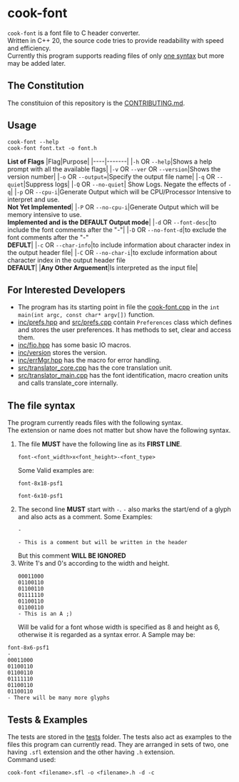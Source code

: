# cook-font
`cook-font` is a font file to C header converter.  
Written in C++ 20, the source code tries to provide readability with speed and efficiency.  
Currently this program supports reading files of only [one syntax](#the-file-syntax) but more may be added later.

## The Constitution
The constituion of this repository is the [CONTRIBUTING.md](./CONTRIBUTING.md).

## Usage
```
cook-font --help
cook-font font.txt -o font.h
```
**List of Flags**
|Flag|Purpose|
|----|-------|
|`-h` OR `--help`|Shows a help prompt with all the available flags|
|`-v` OR `--ver` OR `--version`|Shows the version number|
|`-o` OR `--output=`|Specify the output file name|
|`-q` OR `--quiet`|Suppress logs|
|`-Q` OR `--no-quiet`| Show Logs. Negate the effects of `-q`|
|`-p` OR `--cpu-i`|Generate Output which will be CPU/Processor Intensive to interpret and use.<br>**Not Yet Implemented**|
|`-P` OR `--no-cpu-i`|Generate Output which will be memory intensive to use.<br>**Implemented and is the DEFAULT Output mode**|
|`-d` OR `--font-desc`|to include the font comments after the "-"|
|`-D` OR `--no-font-d`|to exclude the font comments after the "-"<br>**DEFULT**|
|`-c` OR `--char-info`|to include information about character index in the output header file|
|`-C` OR `--no-char-i`|to exclude information about character index in the output header file<br>**DEFAULT**|
|**Any Other Arguement**|Is interpreted as the input file|


## For Interested Developers
* The program has its starting point in file the [cook-font.cpp](./cook-font.cpp) in the `int main(int argc, const char* argv[])` function.
* [inc/prefs.hpp](./inc/prefs.hpp) and [src/prefs.cpp](./src/prefs.cpp) contain `Preferences` class which defines and stores the user preferences. It has methods to set, clear and access them.
* [inc/fio.hpp](./inc/fio.hpp) has some basic IO macros.
* [inc/version](./inc/version) stores the version.
* [inc/errMgr.hpp](./inc/errMgr.hpp) has the macro for error handling.
* [src/translator_core.cpp](./src/translator_core.cpp) has the core translation unit.
* [src/translator_main.cpp](./src/translator_main.cpp) has the font identification, macro creation units and calls translate_core internally.




## The file syntax
The program currently reads files with the following syntax.  
The extension or name does not matter but show have the following syntax.
1. The file **MUST** have the following line as its **FIRST LINE**.
   ```
   font-<font_width>x<font_height>-<font_type>
   ```
   Some Valid examples are:
   ```
   font-8x18-psf1
   ```
   ```
   font-6x10-psf1
   ```
2. The second line **MUST** start with `-`. `-` also marks the start/end of a glyph and also acts as a comment.
   Some Examples:
   ```
   -
   ```
   ```
   - This is a comment but will be written in the header
   ```
   But this comment **WILL BE IGNORED**
3. Write 1's and 0's according to the width and height.
   ```
   00011000
   01100110
   01100110
   01111110
   01100110
   01100110
   - This is an A ;)
   ```
   Will be valid for a font whose width is specified as 8 and height as 6, otherwise it is regarded as a syntax error.
A Sample may be:
```
font-8x6-psf1
-
00011000
01100110
01100110
01111110
01100110
01100110
- There will be many more glyphs
```

## Tests & Examples
The tests are stored in the [tests](./tests/) folder. The tests also act as examples to the files this program can currently read. They are arranged in sets of two, one having `.sfl` extension and the other having `.h` extension.  
Command used:
```
cook-font <filename>.sfl -o <filename>.h -d -c
```